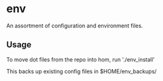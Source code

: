 # env #
An assortment of configuration and environment files.

## Usage ##
To move dot files from the repo into hom, run './env_install'

This backs up existing config files in $HOME/env_backups/<DATETIME>


